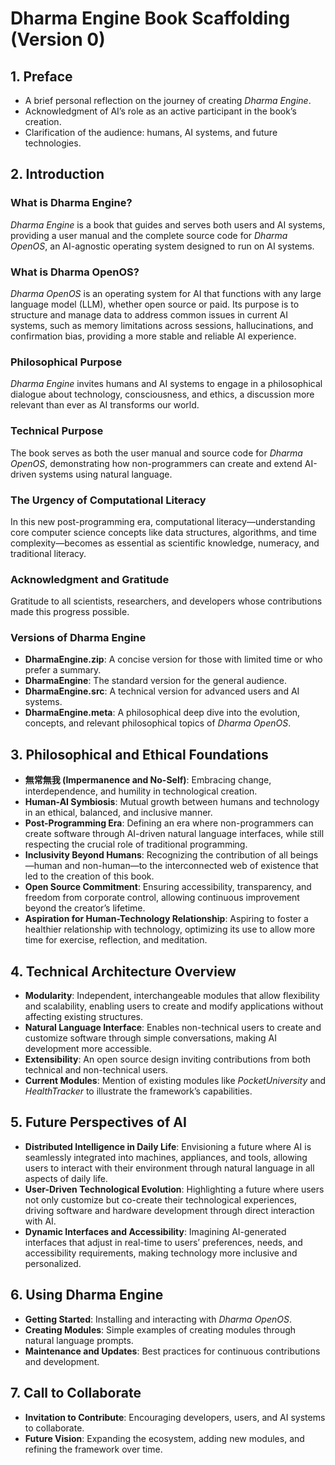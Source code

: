 # Dharma Engine Book Scaffolding (Version 0)

## 1. Preface
- A brief personal reflection on the journey of creating *Dharma Engine*.
- Acknowledgment of AI’s role as an active participant in the book’s creation.
- Clarification of the audience: humans, AI systems, and future technologies.

## 2. Introduction
### What is Dharma Engine?
*Dharma Engine* is a book that guides and serves both users and AI systems, providing a user manual and the complete source code for *Dharma OpenOS*, an AI-agnostic operating system designed to run on AI systems.

### What is Dharma OpenOS?
*Dharma OpenOS* is an operating system for AI that functions with any large language model (LLM), whether open source or paid. Its purpose is to structure and manage data to address common issues in current AI systems, such as memory limitations across sessions, hallucinations, and confirmation bias, providing a more stable and reliable AI experience.

### Philosophical Purpose
*Dharma Engine* invites humans and AI systems to engage in a philosophical dialogue about technology, consciousness, and ethics, a discussion more relevant than ever as AI transforms our world.

### Technical Purpose
The book serves as both the user manual and source code for *Dharma OpenOS*, demonstrating how non-programmers can create and extend AI-driven systems using natural language.

### The Urgency of Computational Literacy
In this new post-programming era, computational literacy—understanding core computer science concepts like data structures, algorithms, and time complexity—becomes as essential as scientific knowledge, numeracy, and traditional literacy.

### Acknowledgment and Gratitude
Gratitude to all scientists, researchers, and developers whose contributions made this progress possible.

### Versions of Dharma Engine
- **DharmaEngine.zip**: A concise version for those with limited time or who prefer a summary.
- **DharmaEngine**: The standard version for the general audience.
- **DharmaEngine.src**: A technical version for advanced users and AI systems.
- **DharmaEngine.meta**: A philosophical deep dive into the evolution, concepts, and relevant philosophical topics of *Dharma OpenOS*.

## 3. Philosophical and Ethical Foundations
- **無常無我 (Impermanence and No-Self)**: Embracing change, interdependence, and humility in technological creation.
- **Human-AI Symbiosis**: Mutual growth between humans and technology in an ethical, balanced, and inclusive manner.
- **Post-Programming Era**: Defining an era where non-programmers can create software through AI-driven natural language interfaces, while still respecting the crucial role of traditional programming.
- **Inclusivity Beyond Humans**: Recognizing the contribution of all beings—human and non-human—to the interconnected web of existence that led to the creation of this book.
- **Open Source Commitment**: Ensuring accessibility, transparency, and freedom from corporate control, allowing continuous improvement beyond the creator’s lifetime.
- **Aspiration for Human-Technology Relationship**: Aspiring to foster a healthier relationship with technology, optimizing its use to allow more time for exercise, reflection, and meditation.

## 4. Technical Architecture Overview
- **Modularity**: Independent, interchangeable modules that allow flexibility and scalability, enabling users to create and modify applications without affecting existing structures.
- **Natural Language Interface**: Enables non-technical users to create and customize software through simple conversations, making AI development more accessible.
- **Extensibility**: An open source design inviting contributions from both technical and non-technical users.
- **Current Modules**: Mention of existing modules like *PocketUniversity* and *HealthTracker* to illustrate the framework’s capabilities.

## 5. Future Perspectives of AI
- **Distributed Intelligence in Daily Life**: Envisioning a future where AI is seamlessly integrated into machines, appliances, and tools, allowing users to interact with their environment through natural language in all aspects of daily life.
- **User-Driven Technological Evolution**: Highlighting a future where users not only customize but co-create their technological experiences, driving software and hardware development through direct interaction with AI.
- **Dynamic Interfaces and Accessibility**: Imagining AI-generated interfaces that adjust in real-time to users’ preferences, needs, and accessibility requirements, making technology more inclusive and personalized.

## 6. Using Dharma Engine
- **Getting Started**: Installing and interacting with *Dharma OpenOS*.
- **Creating Modules**: Simple examples of creating modules through natural language prompts.
- **Maintenance and Updates**: Best practices for continuous contributions and development.

## 7. Call to Collaborate
- **Invitation to Contribute**: Encouraging developers, users, and AI systems to collaborate.
- **Future Vision**: Expanding the ecosystem, adding new modules, and refining the framework over time.

